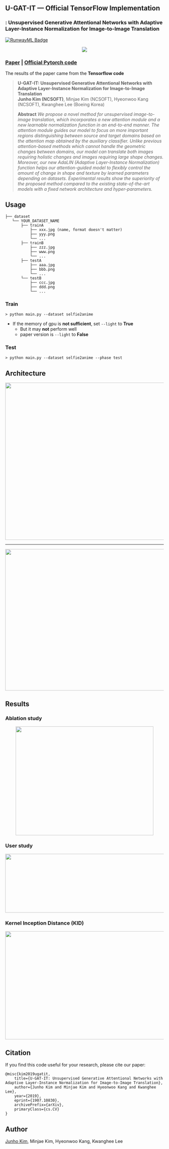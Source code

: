 ## U-GAT-IT &mdash; Official TensorFlow Implementation
### : Unsupervised Generative Attentional Networks with Adaptive Layer-Instance Normalization for Image-to-Image Translation

[![RunwayML Badge](https://open-app.runwayml.com/gh-badge.svg)](https://open-app.runwayml.com/?model=runway/UGATIT)

<div align="center">
  <img src="./assets/teaser.png">
</div>

### [Paper](https://arxiv.org/abs/1907.10830) | [Official Pytorch code](https://github.com/znxlwm/UGATIT-pytorch)

The results of the paper came from the **Tensorflow code**

> **U-GAT-IT: Unsupervised Generative Attentional Networks with Adaptive Layer-Instance Normalization for Image-to-Image Translation**<br>
> **Junho Kim (NCSOFT)**, Minjae Kim (NCSOFT), Hyeonwoo Kang (NCSOFT), Kwanghee Lee (Boeing Korea)
>
> **Abstract** *We propose a novel method for unsupervised image-to-image translation, which incorporates a new attention module and a new learnable normalization function in an end-to-end manner. The attention module guides our model to focus on more important regions distinguishing between source and target domains based on the attention map obtained by the auxiliary classifier. Unlike previous attention-based methods which cannot handle the geometric changes between domains, our model can translate both images requiring holistic changes and images requiring large shape changes. Moreover, our new AdaLIN (Adaptive Layer-Instance Normalization) function helps our attention-guided model to flexibly control the amount of change in shape and texture by learned parameters depending on datasets. Experimental results show the superiority of the proposed method compared to the existing state-of-the-art models with a fixed network architecture and hyper-parameters.*

## Usage
```
├── dataset
   └── YOUR_DATASET_NAME
       ├── trainA
           ├── xxx.jpg (name, format doesn't matter)
           ├── yyy.png
           └── ...
       ├── trainB
           ├── zzz.jpg
           ├── www.png
           └── ...
       ├── testA
           ├── aaa.jpg 
           ├── bbb.png
           └── ...
       └── testB
           ├── ccc.jpg 
           ├── ddd.png
           └── ...
```

### Train
```
> python main.py --dataset selfie2anime
```
* If the memory of gpu is **not sufficient**, set `--light` to **True**
  * But it may **not** perform well
  * paper version is `--light` to **False**

### Test
```
> python main.py --dataset selfie2anime --phase test
```

## Architecture
<div align="center">
  <img src = './assets/generator.png' width = '785px' height = '500px'>
</div>

---

<div align="center">
  <img src = './assets/discriminator.png' width = '785px' height = '450px'>
</div>

## Results
### Ablation study
<div align="center">
  <img src = './assets/ablation.png' width = '438px' height = '346px'>
</div>

### User study
<div align="center">
  <img src = './assets/user_study.png' width = '738px' height = '187px'>
</div>

### Kernel Inception Distance (KID)
<div align="center">
  <img src = './assets/kid.png' width = '787px' height = '344px'>
</div>

## Citation
If you find this code useful for your research, please cite our paper:

```
@misc{kim2019ugatit,
    title={U-GAT-IT: Unsupervised Generative Attentional Networks with Adaptive Layer-Instance Normalization for Image-to-Image Translation},
    author={Junho Kim and Minjae Kim and Hyeonwoo Kang and Kwanghee Lee},
    year={2019},
    eprint={1907.10830},
    archivePrefix={arXiv},
    primaryClass={cs.CV}
}
```

## Author
[Junho Kim](http://bit.ly/jhkim_ai), Minjae Kim, Hyeonwoo Kang, Kwanghee Lee
